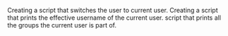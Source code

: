 Creating a script that switches the user to current user.
Creating a script that prints the effective username of the current user.
script that prints all the groups the current user is part of.
